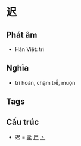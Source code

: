 # 迟

## Phát âm
* Hán Việt: trì

## Nghĩa
* trì hoãn, chậm trễ, muộn

## Tags


## Cấu trúc
* 迟 = [辵](辵.md) [尸](尸.md) [丶](丶.md)

<script>window.HANZI_FIELD='迟';</script>